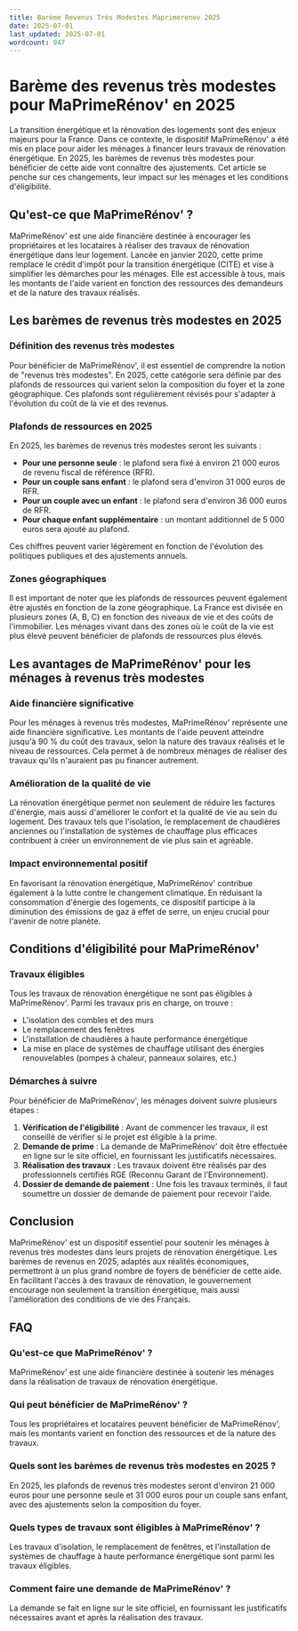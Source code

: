 ```yaml
---
title: Barème Revenus Très Modestes Maprimerenov 2025
date: 2025-07-01
last_updated: 2025-07-01
wordcount: 947
---
```


# Barème des revenus très modestes pour MaPrimeRénov' en 2025

La transition énergétique et la rénovation des logements sont des enjeux majeurs pour la France. Dans ce contexte, le dispositif MaPrimeRénov' a été mis en place pour aider les ménages à financer leurs travaux de rénovation énergétique. En 2025, les barèmes de revenus très modestes pour bénéficier de cette aide vont connaître des ajustements. Cet article se penche sur ces changements, leur impact sur les ménages et les conditions d'éligibilité.

## Qu'est-ce que MaPrimeRénov' ?

MaPrimeRénov' est une aide financière destinée à encourager les propriétaires et les locataires à réaliser des travaux de rénovation énergétique dans leur logement. Lancée en janvier 2020, cette prime remplace le crédit d'impôt pour la transition énergétique (CITE) et vise à simplifier les démarches pour les ménages. Elle est accessible à tous, mais les montants de l'aide varient en fonction des ressources des demandeurs et de la nature des travaux réalisés.

## Les barèmes de revenus très modestes en 2025

### Définition des revenus très modestes

Pour bénéficier de MaPrimeRénov', il est essentiel de comprendre la notion de "revenus très modestes". En 2025, cette catégorie sera définie par des plafonds de ressources qui varient selon la composition du foyer et la zone géographique. Ces plafonds sont régulièrement révisés pour s'adapter à l'évolution du coût de la vie et des revenus.

### Plafonds de ressources en 2025

En 2025, les barèmes de revenus très modestes seront les suivants :

- **Pour une personne seule** : le plafond sera fixé à environ 21 000 euros de revenu fiscal de référence (RFR).
- **Pour un couple sans enfant** : le plafond sera d'environ 31 000 euros de RFR.
- **Pour un couple avec un enfant** : le plafond sera d'environ 36 000 euros de RFR.
- **Pour chaque enfant supplémentaire** : un montant additionnel de 5 000 euros sera ajouté au plafond.

Ces chiffres peuvent varier légèrement en fonction de l'évolution des politiques publiques et des ajustements annuels.

### Zones géographiques

Il est important de noter que les plafonds de ressources peuvent également être ajustés en fonction de la zone géographique. La France est divisée en plusieurs zones (A, B, C) en fonction des niveaux de vie et des coûts de l'immobilier. Les ménages vivant dans des zones où le coût de la vie est plus élevé peuvent bénéficier de plafonds de ressources plus élevés.

## Les avantages de MaPrimeRénov' pour les ménages à revenus très modestes

### Aide financière significative

Pour les ménages à revenus très modestes, MaPrimeRénov' représente une aide financière significative. Les montants de l'aide peuvent atteindre jusqu'à 90 % du coût des travaux, selon la nature des travaux réalisés et le niveau de ressources. Cela permet à de nombreux ménages de réaliser des travaux qu'ils n'auraient pas pu financer autrement.

### Amélioration de la qualité de vie

La rénovation énergétique permet non seulement de réduire les factures d'énergie, mais aussi d'améliorer le confort et la qualité de vie au sein du logement. Des travaux tels que l'isolation, le remplacement de chaudières anciennes ou l'installation de systèmes de chauffage plus efficaces contribuent à créer un environnement de vie plus sain et agréable.

### Impact environnemental positif

En favorisant la rénovation énergétique, MaPrimeRénov' contribue également à la lutte contre le changement climatique. En réduisant la consommation d'énergie des logements, ce dispositif participe à la diminution des émissions de gaz à effet de serre, un enjeu crucial pour l'avenir de notre planète.

## Conditions d'éligibilité pour MaPrimeRénov'

### Travaux éligibles

Tous les travaux de rénovation énergétique ne sont pas éligibles à MaPrimeRénov'. Parmi les travaux pris en charge, on trouve :

- L'isolation des combles et des murs
- Le remplacement des fenêtres
- L'installation de chaudières à haute performance énergétique
- La mise en place de systèmes de chauffage utilisant des énergies renouvelables (pompes à chaleur, panneaux solaires, etc.)

### Démarches à suivre

Pour bénéficier de MaPrimeRénov', les ménages doivent suivre plusieurs étapes :

1. **Vérification de l'éligibilité** : Avant de commencer les travaux, il est conseillé de vérifier si le projet est éligible à la prime.
2. **Demande de prime** : La demande de MaPrimeRénov' doit être effectuée en ligne sur le site officiel, en fournissant les justificatifs nécessaires.
3. **Réalisation des travaux** : Les travaux doivent être réalisés par des professionnels certifiés RGE (Reconnu Garant de l’Environnement).
4. **Dossier de demande de paiement** : Une fois les travaux terminés, il faut soumettre un dossier de demande de paiement pour recevoir l'aide.

## Conclusion

MaPrimeRénov' est un dispositif essentiel pour soutenir les ménages à revenus très modestes dans leurs projets de rénovation énergétique. Les barèmes de revenus en 2025, adaptés aux réalités économiques, permettront à un plus grand nombre de foyers de bénéficier de cette aide. En facilitant l'accès à des travaux de rénovation, le gouvernement encourage non seulement la transition énergétique, mais aussi l'amélioration des conditions de vie des Français.

## FAQ

### Qu'est-ce que MaPrimeRénov' ?

MaPrimeRénov' est une aide financière destinée à soutenir les ménages dans la réalisation de travaux de rénovation énergétique.

### Qui peut bénéficier de MaPrimeRénov' ?

Tous les propriétaires et locataires peuvent bénéficier de MaPrimeRénov', mais les montants varient en fonction des ressources et de la nature des travaux.

### Quels sont les barèmes de revenus très modestes en 2025 ?

En 2025, les plafonds de revenus très modestes seront d'environ 21 000 euros pour une personne seule et 31 000 euros pour un couple sans enfant, avec des ajustements selon la composition du foyer.

### Quels types de travaux sont éligibles à MaPrimeRénov' ?

Les travaux d'isolation, le remplacement de fenêtres, et l'installation de systèmes de chauffage à haute performance énergétique sont parmi les travaux éligibles.

### Comment faire une demande de MaPrimeRénov' ?

La demande se fait en ligne sur le site officiel, en fournissant les justificatifs nécessaires avant et après la réalisation des travaux.